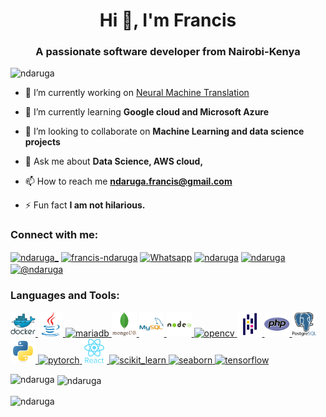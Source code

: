 <h1 align="center">Hi 👋, I'm Francis</h1>
<h3 align="center">A passionate software developer from Nairobi-Kenya</h3>

<p align="left"> <img src="https://komarev.com/ghpvc/?username=ndaruga&label=Profile%20views&color=0e75b6&style=flat" alt="ndaruga" /> </p>

<!--- <p align="left"> <a href="https://twitter.com/ndaruga_" target="blank"><img src="https://img.shields.io/twitter/follow/ndaruga_?logo=twitter&style=for-the-badge" alt="ndaruga_" /></a> </p> --->

- 🔭 I’m currently working on [Neural Machine Translation](https://github.com/Ndaruga/Neural-Machine-Translation)

- 🌱 I’m currently learning **Google cloud and Microsoft Azure**

- 👯 I’m looking to collaborate on **Machine Learning and data science projects**

- 💬 Ask me about **Data Science, AWS cloud,**

- 📫 How to reach me **ndaruga.francis@gmail.com**

- ⚡ Fun fact **I am not hilarious.**

<h3 align="left">Connect with me:</h3>
<p align="left">
<a href="https://twitter.com/ndaruga_" target="blank"><img align="center" src="https://raw.githubusercontent.com/rahuldkjain/github-profile-readme-generator/master/src/images/icons/Social/twitter.svg" alt="ndaruga_" height="30" width="40" /></a>
<a href="https://linkedin.com/in/francis-ndaruga" target="blank"><img align="center" src="https://raw.githubusercontent.com/rahuldkjain/github-profile-readme-generator/master/src/images/icons/Social/linked-in-alt.svg" alt="francis-ndaruga" height="30" width="40" /></a>
<a href="https:/api.whatsapp.com/send?phone=+254113927737" target="blank"><img align="center" src="https://user-images.githubusercontent.com/68260816/211185978-c0e5beba-7008-496d-a7bc-67a811b87c67.png" alt="Whatsapp" height="30" width="40"/></a>
<a href="https://stackoverflow.com/users/ndaruga" target="blank"><img align="center" src="https://raw.githubusercontent.com/rahuldkjain/github-profile-readme-generator/master/src/images/icons/Social/stack-overflow.svg" alt="ndaruga" height="30" width="40" /></a>
<a href="https://kaggle.com/ndaruga" target="blank"><img align="center" src="https://raw.githubusercontent.com/rahuldkjain/github-profile-readme-generator/master/src/images/icons/Social/kaggle.svg" alt="ndaruga" height="30" width="40" /></a>
<a href="https://medium.com/@ndaruga" target="blank"><img align="center" src="https://raw.githubusercontent.com/rahuldkjain/github-profile-readme-generator/master/src/images/icons/Social/medium.svg" alt="@ndaruga" height="30" width="40" /></a>
</p>

<h3 align="left">Languages and Tools:</h3>
<p align="left"> <a href="https://www.docker.com/" target="_blank" rel="noreferrer"> <img src="https://raw.githubusercontent.com/devicons/devicon/master/icons/docker/docker-original-wordmark.svg" alt="docker" width="40" height="40"/> </a> <a href="https://www.java.com" target="_blank" rel="noreferrer"> <img src="https://raw.githubusercontent.com/devicons/devicon/master/icons/java/java-original.svg" alt="java" width="40" height="40"/> </a> <a href="https://mariadb.org/" target="_blank" rel="noreferrer"> <img src="https://www.vectorlogo.zone/logos/mariadb/mariadb-icon.svg" alt="mariadb" width="40" height="40"/> </a> <a href="https://www.mongodb.com/" target="_blank" rel="noreferrer"> <img src="https://raw.githubusercontent.com/devicons/devicon/master/icons/mongodb/mongodb-original-wordmark.svg" alt="mongodb" width="40" height="40"/> </a> <a href="https://www.mysql.com/" target="_blank" rel="noreferrer"> <img src="https://raw.githubusercontent.com/devicons/devicon/master/icons/mysql/mysql-original-wordmark.svg" alt="mysql" width="40" height="40"/> </a> <a href="https://nodejs.org" target="_blank" rel="noreferrer"> <img src="https://raw.githubusercontent.com/devicons/devicon/master/icons/nodejs/nodejs-original-wordmark.svg" alt="nodejs" width="40" height="40"/> </a> <a href="https://opencv.org/" target="_blank" rel="noreferrer"> <img src="https://www.vectorlogo.zone/logos/opencv/opencv-icon.svg" alt="opencv" width="40" height="40"/> </a> <a href="https://pandas.pydata.org/" target="_blank" rel="noreferrer"> <img src="https://raw.githubusercontent.com/devicons/devicon/2ae2a900d2f041da66e950e4d48052658d850630/icons/pandas/pandas-original.svg" alt="pandas" width="40" height="40"/> </a> <a href="https://www.php.net" target="_blank" rel="noreferrer"> <img src="https://raw.githubusercontent.com/devicons/devicon/master/icons/php/php-original.svg" alt="php" width="40" height="40"/> </a> <a href="https://www.postgresql.org" target="_blank" rel="noreferrer"> <img src="https://raw.githubusercontent.com/devicons/devicon/master/icons/postgresql/postgresql-original-wordmark.svg" alt="postgresql" width="40" height="40"/> </a> <a href="https://www.python.org" target="_blank" rel="noreferrer"> <img src="https://raw.githubusercontent.com/devicons/devicon/master/icons/python/python-original.svg" alt="python" width="40" height="40"/> </a> <a href="https://pytorch.org/" target="_blank" rel="noreferrer"> <img src="https://www.vectorlogo.zone/logos/pytorch/pytorch-icon.svg" alt="pytorch" width="40" height="40"/> </a> <a href="https://reactjs.org/" target="_blank" rel="noreferrer"> <img src="https://raw.githubusercontent.com/devicons/devicon/master/icons/react/react-original-wordmark.svg" alt="react" width="40" height="40"/> </a> <a href="https://scikit-learn.org/" target="_blank" rel="noreferrer"> <img src="https://upload.wikimedia.org/wikipedia/commons/0/05/Scikit_learn_logo_small.svg" alt="scikit_learn" width="40" height="40"/> </a> <a href="https://seaborn.pydata.org/" target="_blank" rel="noreferrer"> <img src="https://seaborn.pydata.org/_images/logo-mark-lightbg.svg" alt="seaborn" width="40" height="40"/> </a> <a href="https://www.tensorflow.org" target="_blank" rel="noreferrer"> <img src="https://www.vectorlogo.zone/logos/tensorflow/tensorflow-icon.svg" alt="tensorflow" width="40" height="40"/> </a> </p>

<p><img align="left" src="https://github-readme-stats.vercel.app/api/top-langs?username=ndaruga&show_icons=true&locale=en&layout=compact" alt="ndaruga" /></p>

<p>&nbsp;<img align="center" src="https://github-readme-stats.vercel.app/api?username=ndaruga&show_icons=true&locale=en" alt="ndaruga" /></p>

<p><img align="center" src="https://github-readme-streak-stats.herokuapp.com/?user=ndaruga&" alt="ndaruga" /></p>
